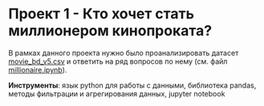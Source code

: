 # Проект 1 - Кто хочет стать миллионером кинопроката?
В рамках данного проекта нужно было проанализировать датасет [movie_bd_v5.csv](https://github.com/Anaiya798/Skillfactory/blob/main/module_1/movie_bd_v5.csv) и ответить на ряд вопросов по нему (см. файл [millionaire.ipynb](https://github.com/Anaiya798/Skillfactory/blob/main/module_1/millionaire.ipynb)).

**Инструменты**: язык python для работы с данными, библиотека pandas, методы фильтрации и агрегирования данных, jupyter notebook
